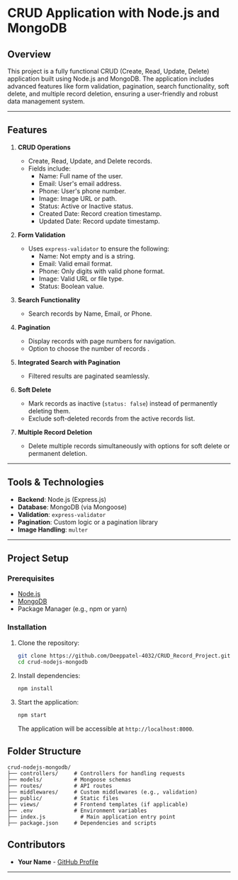 # CRUD Application with Node.js and MongoDB

## Overview
This project is a fully functional CRUD (Create, Read, Update, Delete) application built using Node.js and MongoDB. The application includes advanced features like form validation, pagination, search functionality, soft delete, and multiple record deletion, ensuring a user-friendly and robust data management system.

---

## Features
1. **CRUD Operations**
   - Create, Read, Update, and Delete records.
   - Fields include:
     - Name: Full name of the user.
     - Email: User's email address.
     - Phone: User's phone number.
     - Image: Image URL or path.
     - Status: Active or Inactive status.
     - Created Date: Record creation timestamp.
     - Updated Date: Record update timestamp.

2. **Form Validation**
   - Uses `express-validator` to ensure the following:
     - Name: Not empty and is a string.
     - Email: Valid email format.
     - Phone: Only digits with valid phone format.
     - Image: Valid URL or file type.
     - Status: Boolean value.

3. **Search Functionality**
   - Search records by Name, Email, or Phone.

4. **Pagination**
   - Display records with page numbers for navigation.
   - Option to choose the number of records .

5. **Integrated Search with Pagination**
   - Filtered results are paginated seamlessly.

6. **Soft Delete**
   - Mark records as inactive (`status: false`) instead of permanently deleting them.
   - Exclude soft-deleted records from the active records list.

7. **Multiple Record Deletion**
   - Delete multiple records simultaneously with options for soft delete or permanent deletion.

---

## Tools & Technologies
- **Backend**: Node.js (Express.js)
- **Database**: MongoDB (via Mongoose)
- **Validation**: `express-validator`
- **Pagination**: Custom logic or a pagination library
- **Image Handling**: `multer`

---

## Project Setup

### Prerequisites
- [Node.js](https://nodejs.org/)
- [MongoDB](https://www.mongodb.com/)
- Package Manager (e.g., npm or yarn)

### Installation
1. Clone the repository:
   ```bash
   git clone https://github.com/Deeppatel-4032/CRUD_Record_Project.git
   cd crud-nodejs-mongodb
   ```

2. Install dependencies:
   ```bash
   npm install
   ```

4. Start the application:
   ```bash
   npm start
   ```

   The application will be accessible at `http://localhost:8000`.


## Folder Structure
```
crud-nodejs-mongodb/
├── controllers/     # Controllers for handling requests
├── models/          # Mongoose schemas
├── routes/          # API routes
├── middlewares/     # Custom middlewares (e.g., validation)
├── public/          # Static files
├── views/           # Frontend templates (if applicable)
├── .env             # Environment variables
├── index.js           # Main application entry point
├── package.json     # Dependencies and scripts
```


## Contributors
- **Your Name** - [GitHub Profile](https://github.com/Deeppatel-4032)

---

